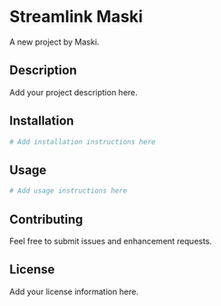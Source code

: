 # Streamlink Maski

A new project by Maski.

## Description

Add your project description here.

## Installation

```bash
# Add installation instructions here
```

## Usage

```bash
# Add usage instructions here
```

## Contributing

Feel free to submit issues and enhancement requests.

## License

Add your license information here.
